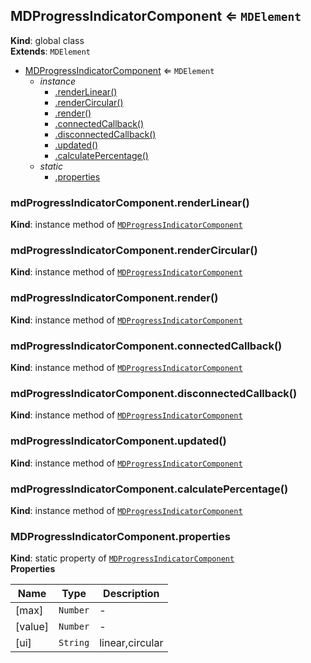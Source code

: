 <a name="MDProgressIndicatorComponent"></a>

## MDProgressIndicatorComponent ⇐ <code>MDElement</code>

**Kind**: global class  
**Extends**: <code>MDElement</code>

-   [MDProgressIndicatorComponent](#MDProgressIndicatorComponent) ⇐ <code>MDElement</code>
    -   _instance_
        -   [.renderLinear()](#MDProgressIndicatorComponent+renderLinear)
        -   [.renderCircular()](#MDProgressIndicatorComponent+renderCircular)
        -   [.render()](#MDProgressIndicatorComponent+render)
        -   [.connectedCallback()](#MDProgressIndicatorComponent+connectedCallback)
        -   [.disconnectedCallback()](#MDProgressIndicatorComponent+disconnectedCallback)
        -   [.updated()](#MDProgressIndicatorComponent+updated)
        -   [.calculatePercentage()](#MDProgressIndicatorComponent+calculatePercentage)
    -   _static_
        -   [.properties](#MDProgressIndicatorComponent.properties)

<a name="MDProgressIndicatorComponent+renderLinear"></a>

### mdProgressIndicatorComponent.renderLinear()

**Kind**: instance method of [<code>MDProgressIndicatorComponent</code>](#MDProgressIndicatorComponent)  
<a name="MDProgressIndicatorComponent+renderCircular"></a>

### mdProgressIndicatorComponent.renderCircular()

**Kind**: instance method of [<code>MDProgressIndicatorComponent</code>](#MDProgressIndicatorComponent)  
<a name="MDProgressIndicatorComponent+render"></a>

### mdProgressIndicatorComponent.render()

**Kind**: instance method of [<code>MDProgressIndicatorComponent</code>](#MDProgressIndicatorComponent)  
<a name="MDProgressIndicatorComponent+connectedCallback"></a>

### mdProgressIndicatorComponent.connectedCallback()

**Kind**: instance method of [<code>MDProgressIndicatorComponent</code>](#MDProgressIndicatorComponent)  
<a name="MDProgressIndicatorComponent+disconnectedCallback"></a>

### mdProgressIndicatorComponent.disconnectedCallback()

**Kind**: instance method of [<code>MDProgressIndicatorComponent</code>](#MDProgressIndicatorComponent)  
<a name="MDProgressIndicatorComponent+updated"></a>

### mdProgressIndicatorComponent.updated()

**Kind**: instance method of [<code>MDProgressIndicatorComponent</code>](#MDProgressIndicatorComponent)  
<a name="MDProgressIndicatorComponent+calculatePercentage"></a>

### mdProgressIndicatorComponent.calculatePercentage()

**Kind**: instance method of [<code>MDProgressIndicatorComponent</code>](#MDProgressIndicatorComponent)  
<a name="MDProgressIndicatorComponent.properties"></a>

### MDProgressIndicatorComponent.properties

**Kind**: static property of [<code>MDProgressIndicatorComponent</code>](#MDProgressIndicatorComponent)  
**Properties**

| Name    | Type                | Description     |
| ------- | ------------------- | --------------- |
| [max]   | <code>Number</code> | -               |
| [value] | <code>Number</code> | -               |
| [ui]    | <code>String</code> | linear,circular |
